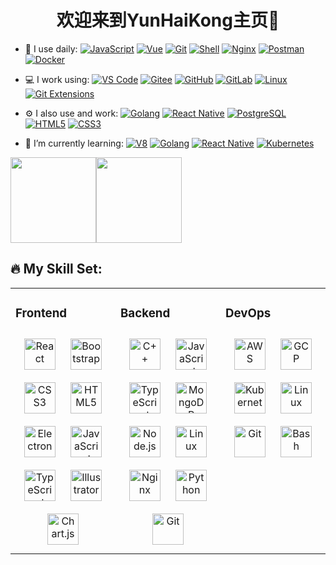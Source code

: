 <!-- ### 欢迎来到前端嚣张农民GitHub主页 👋 -->

<h1 align="center">欢迎来到YunHaiKong主页👋</h1>

<!--
**linweiqian/linweiqian** is a ✨ _special_ ✨ repository because its `README.md` (this file) appears on your GitHub profile.

Here are some ideas to get you started:

- 🔭 I’m currently working on ...
- 🌱 I’m currently learning ...
- 👯 I’m looking to collaborate on ...
- 🤔 I’m looking for help with ...
- 💬 Ask me about ...
- 📫 How to reach me: ...
- 😄 Pronouns: ...
- ⚡ Fun fact: ...
-->
<!-- ![Anurag's GitHub stats](https://github-readme-stats.vercel.app/api?username=linweiqian&show_icons=true&theme=radical) -->
- 🚀 I use daily:
  [![JavaScript](https://img.shields.io/badge/JavaScript-000000?logo=JavaScript&logoColor=FFCA28)](https://linweiqian.github.io/linweiqianBlog/)
  [![Vue](https://img.shields.io/badge/Vue.js-35495E?logo=vue.js&logoColor=4FC08D)](https://linweiqian.github.io/linweiqianBlog/)
  [![Git](https://img.shields.io/badge/-Git-000000?logo=git&logoColor=FF7043)](https://linweiqian.github.io/linweiqianBlog/)
  [![Shell](https://img.shields.io/badge/-Shell-4EC422?logo=Shell&logoColor=FF7043)](https://linweiqian.github.io/linweiqianBlog/)
  [![Nginx](https://img.shields.io/badge/-Nginx-F6C915?logo=nginx&logoColor=029137)](https://linweiqian.github.io/linweiqianBlog/)
  [![Postman](https://img.shields.io/badge/-Postman-7A1FA2?logo=postman&logoColor=FC8019)](https://linweiqian.github.io/linweiqianBlog/)
  [![Docker](https://img.shields.io/badge/docker-20232A?logo=docker&logoColor=61DAFB)](https://linweiqian.github.io/linweiqianBlog/)


- 💻 I work using:
  [![VS Code](https://img.shields.io/badge/-VS%20Code-007ACC?style=plastic&logo=visual-studio-code)](https://linweiqian.github.io/linweiqianBlog/)
  [![Gitee](https://img.shields.io/badge/-Gitee-A80025?logo=gitee&logoColor=F16061)](https://linweiqian.github.io/linweiqianBlog/)
  [![GitHub](https://img.shields.io/badge/-GitHub-181717?style=plastic&logo=github)](https://linweiqian.github.io/linweiqianBlog/)
  [![GitLab](https://img.shields.io/badge/-GitLab-FCA121?style=plastic&logo=gitlab)](https://linweiqian.github.io/linweiqianBlog/)
  [![Linux](https://img.shields.io/badge/-Linux-F16061?logo=linux&logoColor=000)](https://linweiqian.github.io/linweiqianBlog/)
  [![Git Extensions](https://img.shields.io/badge/-Git%20Extensions-green?logo=git%20extensions&logoColor=DE3929)](https://linweiqian.github.io/linweiqianBlog/)

- ⚙️ I also use and work:
  [![Golang](https://img.shields.io/badge/-Golang-02569B?logo=go&logoColor=00ACC1)](https://linweiqian.github.io/linweiqianBlog/)
  [![React Native](https://img.shields.io/badge/React_Native-20232A?logo=react&logoColor=61DAFB)](https://linweiqian.github.io/linweiqianBlog/)
  [![PostgreSQL](https://img.shields.io/badge/-PostgreSQL-336791?style=plastic&logo=postgresql)](https://linweiqian.github.io/linweiqianBlog/)
  [![HTML5](https://img.shields.io/badge/-HTML5-E34F26?style=plastic&logo=html5&logoColor=white)](https://linweiqian.github.io/linweiqianBlog/)
  [![CSS3](https://img.shields.io/badge/-CSS3-1572B6?style=plastic&logo=css3)](https://linweiqian.github.io/linweiqianBlog/)

- 🌱 I’m currently learning:
  [![V8](https://img.shields.io/badge/-V8-3DDC84?logo=v8&logoColor=4788F4)](https://linweiqian.github.io/linweiqianBlog/)
  [![Golang](https://img.shields.io/badge/-Golang-02569B?logo=go&logoColor=00ACC1)](https://linweiqian.github.io/linweiqianBlog/)
  [![React Native](https://img.shields.io/badge/React_Native-20232A?logo=react&logoColor=61DAFB)](https://linweiqian.github.io/linweiqianBlog/)
  [![Kubernetes](https://img.shields.io/badge/-Kubernetes-F5F5F5?logo=Kubernetes&logoColor=316CE6)](https://linweiqian.github.io/linweiqianBlog/)


<!--
<div align="center" > <img height="137px" src="https://github-readme-stats.vercel.app/api?username=linweiqian&hide_title=true&hide_border=true&show_icons=trueline_height=21&text_color=000&icon_color=000&bg_color=0,ea6161,ffc64d,fffc4d,52fa5a&theme=graywhite" /> </div>
-->

<span><img src="https://github-readme-stats.vercel.app/api/top-langs/?username=YunHaiKong&layout=compact" height="137px" /></span><span><img height="137px" src="https://github-readme-stats.vercel.app/api?username=linweiqian&hide_title=true&hide_border=true&show_icons=trueline_height=21" /> </span>



🔥 My Skill Set:
-----------------------
<table><tr><td valign="top" width="33%">

### Frontend  
<div align="center">  
<a href="https://reactjs.org/" target="_blank"><img style="margin: 10px" src="https://profilinator.rishav.dev/skills-assets/react-original-wordmark.svg" alt="React" height="50" /></a>  
<a href="https://getbootstrap.com/docs/3.4/javascript/" target="_blank"><img style="margin: 10px" src="https://profilinator.rishav.dev/skills-assets/bootstrap-plain.svg" alt="Bootstrap" height="50" /></a>  
<a href="https://www.w3schools.com/css/" target="_blank"><img style="margin: 10px" src="https://profilinator.rishav.dev/skills-assets/css3-original-wordmark.svg" alt="CSS3" height="50" /></a>  
<a href="https://en.wikipedia.org/wiki/HTML5" target="_blank"><img style="margin: 10px" src="https://profilinator.rishav.dev/skills-assets/html5-original-wordmark.svg" alt="HTML5" height="50" /></a>  
<a href="https://www.electronjs.org/" target="_blank"><img style="margin: 10px" src="https://profilinator.rishav.dev/skills-assets/electron-original.svg" alt="Electron" height="50" /></a>  
<a href="https://www.javascript.com/" target="_blank"><img style="margin: 10px" src="https://profilinator.rishav.dev/skills-assets/javascript-original.svg" alt="JavaScript" height="50" /></a>  
<a href="https://www.typescriptlang.org/" target="_blank"><img style="margin: 10px" src="https://profilinator.rishav.dev/skills-assets/typescript-original.svg" alt="TypeScript" height="50" /></a>  
<a href="https://www.adobe.com/in/products/illustrator.html" target="_blank"><img style="margin: 10px" src="https://profilinator.rishav.dev/skills-assets/adobe_illustrator-icon.svg" alt="Illustrator" height="50" /></a>  
<a href="https://www.chartjs.org/" target="_blank"><img style="margin: 10px" src="https://profilinator.rishav.dev/skills-assets/logo-title.svg" alt="Chart.js" height="50" /></a>  
</div>

</td><td valign="top" width="33%">



### Backend  
<div align="center">  
<a href="https://www.cplusplus.com/" target="_blank"><img style="margin: 10px" src="https://profilinator.rishav.dev/skills-assets/cplusplus-original.svg" alt="C++" height="50" /></a>  
<a href="https://www.javascript.com/" target="_blank"><img style="margin: 10px" src="https://profilinator.rishav.dev/skills-assets/javascript-original.svg" alt="JavaScript" height="50" /></a>  
<a href="https://www.typescriptlang.org/" target="_blank"><img style="margin: 10px" src="https://profilinator.rishav.dev/skills-assets/typescript-original.svg" alt="TypeScript" height="50" /></a>  
<a href="https://www.mongodb.com/" target="_blank"><img style="margin: 10px" src="https://profilinator.rishav.dev/skills-assets/mongodb-original-wordmark.svg" alt="MongoDB" height="50" /></a>  
<a href="https://nodejs.org/" target="_blank"><img style="margin: 10px" src="https://profilinator.rishav.dev/skills-assets/nodejs-original-wordmark.svg" alt="Node.js" height="50" /></a>  
<a href="https://www.linux.org/" target="_blank"><img style="margin: 10px" src="https://profilinator.rishav.dev/skills-assets/linux-original.svg" alt="Linux" height="50" /></a>  
<a href="https://www.nginx.com/" target="_blank"><img style="margin: 10px" src="https://profilinator.rishav.dev/skills-assets/nginx-original.svg" alt="Nginx" height="50" /></a>  
<a href="https://www.python.org/" target="_blank"><img style="margin: 10px" src="https://profilinator.rishav.dev/skills-assets/python-original.svg" alt="Python" height="50" /></a>  
<a href="https://github.com/" target="_blank"><img style="margin: 10px" src="https://profilinator.rishav.dev/skills-assets/git-scm-icon.svg" alt="Git" height="50" /></a>  
</div>

</td><td valign="top" width="33%">



### DevOps  
<div align="center">  
  <a href="https://aws.amazon.com/" target="_blank"><img style="margin: 10px" src="https://profilinator.rishav.dev/skills-assets/amazonwebservices-original-wordmark.svg" alt="AWS" height="50" /></a>  
  <a href="https://cloud.google.com/" target="_blank"><img style="margin: 10px" src="https://profilinator.rishav.dev/skills-assets/google_cloud-icon.svg" alt="GCP" height="50" /></a>  
  <a href="https://kubernetes.io/" target="_blank"><img style="margin: 10px" src="https://profilinator.rishav.dev/skills-assets/kubernetes-icon.svg" alt="Kubernetes" height="50" /></a>  
  <a href="https://www.linux.org/" target="_blank"><img style="margin: 10px" src="https://profilinator.rishav.dev/skills-assets/linux-original.svg" alt="Linux" height="50" /></a>  
  <a href="https://github.com/" target="_blank"><img style="margin: 10px" src="https://profilinator.rishav.dev/skills-assets/git-scm-icon.svg" alt="Git" height="50" /></a>  
  <a href="https://www.gnu.org/software/bash/" target="_blank"><img style="margin: 10px" src="https://profilinator.rishav.dev/skills-assets/gnu_bash-icon.svg" alt="Bash" height="50" /></a>  
</div>


<br/>  


